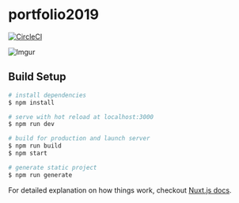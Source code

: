 # portfolio2019

[![CircleCI](https://circleci.com/gh/unipota/portfolio2019/tree/master.svg?style=svg)](https://circleci.com/gh/unipota/portfolio2019/tree/master)

![Imgur](https://i.imgur.com/ZnQshvM.png)

## Build Setup

``` bash
# install dependencies
$ npm install

# serve with hot reload at localhost:3000
$ npm run dev

# build for production and launch server
$ npm run build
$ npm start

# generate static project
$ npm run generate
```

For detailed explanation on how things work, checkout [Nuxt.js docs](https://nuxtjs.org).
